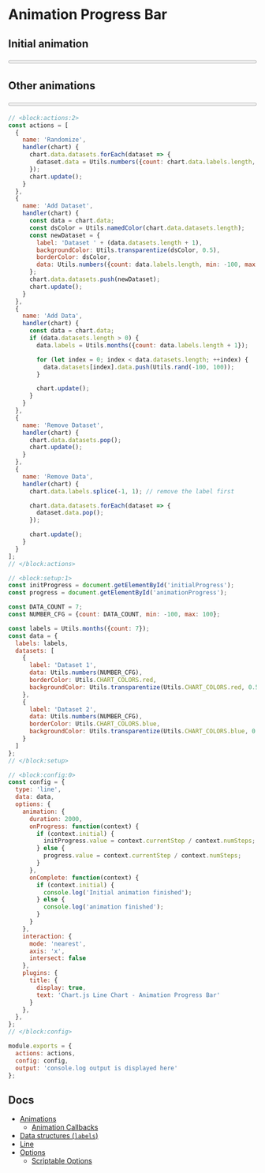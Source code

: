 # Animation Progress Bar

## Initial animation

<progress id="initialProgress" max="1" value="0" style="width: 100%"></progress>

## Other animations

<progress id="animationProgress" max="1" value="0" style="width: 100%"></progress>

```js chart-editor
// <block:actions:2>
const actions = [
  {
    name: 'Randomize',
    handler(chart) {
      chart.data.datasets.forEach(dataset => {
        dataset.data = Utils.numbers({count: chart.data.labels.length, min: -100, max: 100});
      });
      chart.update();
    }
  },
  {
    name: 'Add Dataset',
    handler(chart) {
      const data = chart.data;
      const dsColor = Utils.namedColor(chart.data.datasets.length);
      const newDataset = {
        label: 'Dataset ' + (data.datasets.length + 1),
        backgroundColor: Utils.transparentize(dsColor, 0.5),
        borderColor: dsColor,
        data: Utils.numbers({count: data.labels.length, min: -100, max: 100}),
      };
      chart.data.datasets.push(newDataset);
      chart.update();
    }
  },
  {
    name: 'Add Data',
    handler(chart) {
      const data = chart.data;
      if (data.datasets.length > 0) {
        data.labels = Utils.months({count: data.labels.length + 1});

        for (let index = 0; index < data.datasets.length; ++index) {
          data.datasets[index].data.push(Utils.rand(-100, 100));
        }

        chart.update();
      }
    }
  },
  {
    name: 'Remove Dataset',
    handler(chart) {
      chart.data.datasets.pop();
      chart.update();
    }
  },
  {
    name: 'Remove Data',
    handler(chart) {
      chart.data.labels.splice(-1, 1); // remove the label first

      chart.data.datasets.forEach(dataset => {
        dataset.data.pop();
      });

      chart.update();
    }
  }
];
// </block:actions>

// <block:setup:1>
const initProgress = document.getElementById('initialProgress');
const progress = document.getElementById('animationProgress');

const DATA_COUNT = 7;
const NUMBER_CFG = {count: DATA_COUNT, min: -100, max: 100};

const labels = Utils.months({count: 7});
const data = {
  labels: labels,
  datasets: [
    {
      label: 'Dataset 1',
      data: Utils.numbers(NUMBER_CFG),
      borderColor: Utils.CHART_COLORS.red,
      backgroundColor: Utils.transparentize(Utils.CHART_COLORS.red, 0.5),
    },
    {
      label: 'Dataset 2',
      data: Utils.numbers(NUMBER_CFG),
      borderColor: Utils.CHART_COLORS.blue,
      backgroundColor: Utils.transparentize(Utils.CHART_COLORS.blue, 0.5),
    }
  ]
};
// </block:setup>

// <block:config:0>
const config = {
  type: 'line',
  data: data,
  options: {
    animation: {
      duration: 2000,
      onProgress: function(context) {
        if (context.initial) {
          initProgress.value = context.currentStep / context.numSteps;
        } else {
          progress.value = context.currentStep / context.numSteps;
        }
      },
      onComplete: function(context) {
        if (context.initial) {
          console.log('Initial animation finished');
        } else {
          console.log('animation finished');
        }
      }
    },
    interaction: {
      mode: 'nearest',
      axis: 'x',
      intersect: false
    },
    plugins: {
      title: {
        display: true,
        text: 'Chart.js Line Chart - Animation Progress Bar'
      }
    },
  },
};
// </block:config>

module.exports = {
  actions: actions,
  config: config,
  output: 'console.log output is displayed here'
};
```

## Docs
* [Animations](../../configuration/animations.html)
  * [Animation Callbacks](../../configuration/animations.html#animation-callbacks)
* [Data structures (`labels`)](../../general/data-structures.html)
* [Line](../../charts/line.html)
* [Options](../../general/options.html)
  * [Scriptable Options](../../general/options.html#scriptable-options)
